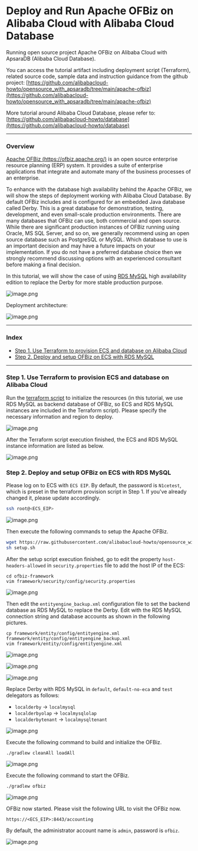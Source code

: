 # Deploy and Run Apache OFBiz on Alibaba Cloud with Alibaba Cloud Database
Running open source project Apache OFBiz on Alibaba Cloud with ApsaraDB (Alibaba Cloud Database).

You can access the tutorial artifact including deployment script (Terraform), related source code, sample data and instruction guidance from the github project:
[https://github.com/alibabacloud-howto/opensource_with_apsaradb/tree/main/apache-ofbiz](https://github.com/alibabacloud-howto/opensource_with_apsaradb/tree/main/apache-ofbiz)

More tutorial around Alibaba Cloud Database, please refer to:
[https://github.com/alibabacloud-howto/database](https://github.com/alibabacloud-howto/database)

---
### Overview
[Apache OFBiz (https://ofbiz.apache.org/)](https://ofbiz.apache.org/) is an open source enterprise resource planning (ERP) system. It provides a suite of enterprise applications that integrate and automate many of the business processes of an enterprise.

To enhance with the database high availability behind the Apache OFBiz, we will show the steps of deployment working with Alibaba Cloud Database.
By default OFBiz includes and is configured for an embedded Java database called Derby. This is a great database for demonstration, testing, development, and even small-scale production environments. There are many databases that OFBiz can use, both commercial and open source. While there are significant production instances of OFBiz running using Oracle, MS SQL Server, and so on, we generally recommend using an open source database such as PostgreSQL or MySQL. Which database to use is an important decision and may have a future impacts on your implementation. If you do not have a preferred database choice then we strongly recommend discussing options with an experienced consultant before making a final decision.

In this tutorial, we will show the case of using [RDS MySQL](https://www.alibabacloud.com/product/apsaradb-for-rds-mysql) high availability edition to replace the Derby for more stable production purpose.

![image.png](https://github.com/alibabacloud-howto/opensource_with_apsaradb/raw/main/apache-ofbiz/images/ofbiz.png)

Deployment architecture:

![image.png](https://github.com/alibabacloud-howto/opensource_with_apsaradb/raw/main/apache-ofbiz/images/archi.png)

---
### Index

- [Step 1. Use Terraform to provision ECS and database on Alibaba Cloud](https://github.com/alibabacloud-howto/opensource_with_apsaradb/tree/main/apache-ofbiz#step-1-use-terraform-to-provision-ecs-and-database-on-alibaba-cloud)
- [Step 2. Deploy and setup OFBiz on ECS with RDS MySQL](https://github.com/alibabacloud-howto/opensource_with_apsaradb/tree/main/apache-ofbiz#step-2-deploy-and-setup-ofbiz-on-ecs-with-rds-mysql)

---
### Step 1. Use Terraform to provision ECS and database on Alibaba Cloud

Run the [terraform script](https://github.com/alibabacloud-howto/opensource_with_apsaradb/blob/main/apache-ofbiz/deployment/terraform/main.tf) to initialize the resources (in this tutorial, we use RDS MySQL as backend database of OFBiz, so ECS and RDS MySQL instances are included in the Terraform script). Please specify the necessary information and region to deploy.

![image.png](https://github.com/alibabacloud-howto/opensource_with_apsaradb/raw/main/apache-ofbiz/images/tf-parms.png)

After the Terraform script execution finished, the ECS and RDS MySQL instance information are listed as below.

![image.png](https://github.com/alibabacloud-howto/opensource_with_apsaradb/raw/main/apache-ofbiz/images/tf_done.png)

### Step 2. Deploy and setup OFBiz on ECS with RDS MySQL

Please log on to ECS with ``ECS EIP``. By default, the password is ``N1cetest``, which is preset in the terraform provision script in Step 1. If you've already changed it, please update accordingly.

```bash
ssh root@<ECS_EIP>
```

![image.png](https://github.com/alibabacloud-howto/opensource_with_apsaradb/raw/main/apache-ofbiz/images/ecs-logon.png)

Then execute the following commands to setup the Apache OFBiz.

```bash
wget https://raw.githubusercontent.com/alibabacloud-howto/opensource_with_apsaradb/main/apache-ofbiz/setup.sh
sh setup.sh
```

After the setup script execution finished, go to edit the property ``host-headers-allowed`` in ``security.properties`` file to add the host IP of the ECS: 

```
cd ofbiz-framework
vim framework/security/config/security.properties 
```

![image.png](https://github.com/alibabacloud-howto/opensource_with_apsaradb/raw/main/apache-ofbiz/images/config_host.png)

Then edit the ``entityengine_backup.xml`` configuration file to set the backend database as RDS MySQL to replace the Derby. Edit with the RDS MySQL connection string and database accounts as shown in the following pictures.

```
cp framework/entity/config/entityengine.xml framework/entity/config/entityengine_backup.xml
vim framework/entity/config/entityengine.xml
```
![image.png](https://github.com/alibabacloud-howto/opensource_with_apsaradb/raw/main/apache-ofbiz/images/mysql_jdbc_config_1.png)

![image.png](https://github.com/alibabacloud-howto/opensource_with_apsaradb/raw/main/apache-ofbiz/images/mysql_jdbc_config_2.png)

![image.png](https://github.com/alibabacloud-howto/opensource_with_apsaradb/raw/main/apache-ofbiz/images/mysql_jdbc_config_3.png)

Replace Derby with RDS MySQL in ``default``, ``default-no-eca`` and ``test`` delegators as follows:

- ``localderby`` -> ``localmysql``
- ``localderbyolap`` -> ``localmysqlolap``
- ``localderbytenant`` -> ``localmysqltenant``

![image.png](https://github.com/alibabacloud-howto/opensource_with_apsaradb/raw/main/apache-ofbiz/images/datasource-config.png)

Execute the following command to build and initialize the OFBiz.

```
./gradlew cleanAll loadAll
```

![image.png](https://github.com/alibabacloud-howto/opensource_with_apsaradb/raw/main/apache-ofbiz/images/build_ok.png)

Execute the following command to start the OFBiz.

```
./gradlew ofbiz
```

![image.png](https://github.com/alibabacloud-howto/opensource_with_apsaradb/raw/main/apache-ofbiz/images/start_ok.png)

OFBiz now started. Please visit the following URL to visit the OFBiz now.

```
https://<ECS_EIP>:8443/accounting
```

By default, the administrator account name is ``admin``, password is ``ofbiz``.

![image.png](https://github.com/alibabacloud-howto/opensource_with_apsaradb/raw/main/apache-ofbiz/images/ofbiz_logon.png)